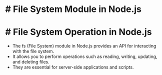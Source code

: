 # # File System Module in Node.js

# # File System Operation in Node.js

- The fs (File System) module in Node.js provides an API for interacting with the file system.
- It allows you to perform operations such as reading, writing, updating, and deleting files.
- They are essential for server-side applications and scripts.
